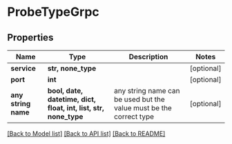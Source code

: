 # ProbeTypeGrpc


## Properties
Name | Type | Description | Notes
------------ | ------------- | ------------- | -------------
**service** | **str, none_type** |  | [optional] 
**port** | **int** |  | [optional] 
**any string name** | **bool, date, datetime, dict, float, int, list, str, none_type** | any string name can be used but the value must be the correct type | [optional]

[[Back to Model list]](../README.md#documentation-for-models) [[Back to API list]](../README.md#documentation-for-api-endpoints) [[Back to README]](../README.md)


